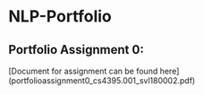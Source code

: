 # NLP-Portfolio

## Portfolio Assignment 0:

[Document for assignment can be found here] (portfolioassignment0_cs4395.001_svl180002.pdf)

